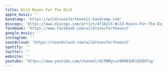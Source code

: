 ```yaml
---
title: Wild Roses For The Exit
apple_music: ''
bandcamp: 'https://wildrosesfortheexit.bandcamp.com'
discogs: 'https://www.discogs.com/artist/4710215-Wild-Roses-For-The-Exit'
facebook: 'https://www.facebook.com/wildrosesfortheexit'
google_music: ''
instagram: ''
soundcloud: 'https://soundcloud.com/wildrosesfortheexit'
spotify: ''
twitter: ''
website: ''
youtube: 'https://www.youtube.com/channel/UCPBMyLun9R0N1UPzEE8UTug'
---
```

